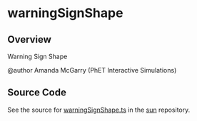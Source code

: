 # warningSignShape

## Overview

Warning Sign Shape

@author Amanda McGarry (PhET Interactive Simulations)



## Source Code

See the source for [warningSignShape.ts](https://github.com/phetsims/sun/blob/main/js/shapes/warningSignShape.ts) in the [sun](https://github.com/phetsims/sun) repository.
